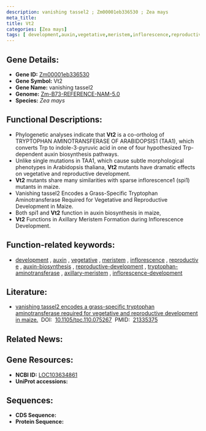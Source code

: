 ```yaml
---
description: vanishing tassel2 ; Zm00001eb336530 ; Zea mays
meta_title:
title: Vt2
categories: [Zea mays]
tags: [ development,auxin,vegetative,meristem,inflorescence,reproductive,auxin biosynthesis,reproductive development,tryptophan aminotransferase,axillary meristem,inflorescence development ]
---
```


## Gene Details:
- **Gene ID:**	[Zm00001eb336530](https://www.maizegdb.org/gene_center/gene/Zm00001eb336530)
- **Gene Symbol:** Vt2
- **Gene Name:** vanishing tassel2
- **Genome:** [Zm-B73-REFERENCE-NAM-5.0](https://www.maizegdb.org/genome/assembly/Zm-B73-REFERENCE-NAM-5.0)
- **Species:** *Zea mays*

## Functional Descriptions:
   - Phylogenetic analyses indicate that **Vt2** is a co-ortholog of TRYPTOPHAN AMINOTRANSFERASE OF ARABIDOPSIS1 (TAA1), which converts Trp to indole-3-pyruvic acid in one of four hypothesized Trp-dependent auxin biosynthesis pathways.
   - Unlike single mutations in TAA1, which cause subtle morphological phenotypes in Arabidopsis thaliana, **Vt2** mutants have dramatic effects on vegetative and reproductive development.
   - **Vt2** mutants share many similarities with sparse inflorescence1 (spi1) mutants in maize. 
   - Vanishing tassel2 Encodes a Grass-Specific Tryptophan Aminotransferase Required for Vegetative and Reproductive Development in Maize.
   - Both spi1 and **Vt2** function in auxin biosynthesis in maize,
   - **Vt2** Functions in Axillary Meristem Formation during Inflorescence Development.

## Function-related keywords:
- [development](/tags/development/)&nbsp;,&nbsp;[auxin](/tags/auxin/)&nbsp;,&nbsp;[vegetative](/tags/vegetative/)&nbsp;,&nbsp;[meristem](/tags/meristem/)&nbsp;,&nbsp;[inflorescence](/tags/inflorescence/)&nbsp;,&nbsp;[reproductive](/tags/reproductive/)&nbsp;,&nbsp;[auxin-biosynthesis](/tags/auxin-biosynthesis/)&nbsp;,&nbsp;[reproductive-development](/tags/reproductive-development/)&nbsp;,&nbsp;[tryptophan-aminotransferase](/tags/tryptophan-aminotransferase/)&nbsp;,&nbsp;[axillary-meristem](/tags/axillary-meristem/)&nbsp;,&nbsp;[inflorescence-development](/tags/inflorescence-development/)

## Literature:
   - [vanishing tassel2 encodes a grass-specific tryptophan aminotransferase required for vegetative and reproductive development in maize.]( https://academic.oup.com/plcell/article/23/2/550/6095115?login=true)&nbsp;&nbsp;DOI:&nbsp;&nbsp;[10.1105/tpc.110.075267](https://academic.oup.com/plcell/article/23/2/550/6095115?login=true)&nbsp;&nbsp;PMID:&nbsp;&nbsp;[21335375](https://pubmed.ncbi.nlm.nih.gov/21335375/)

## Related News:

## Gene Resources:
- **NCBI ID:** [LOC103634861](https://www.ncbi.nlm.nih.gov/gene/?term=LOC103634861)
- **UniProt accessions:** [](https://www.uniprot.org/uniprotkb//entry)



## Sequences:
- **CDS Sequence:**
- **Protein Sequence:**
